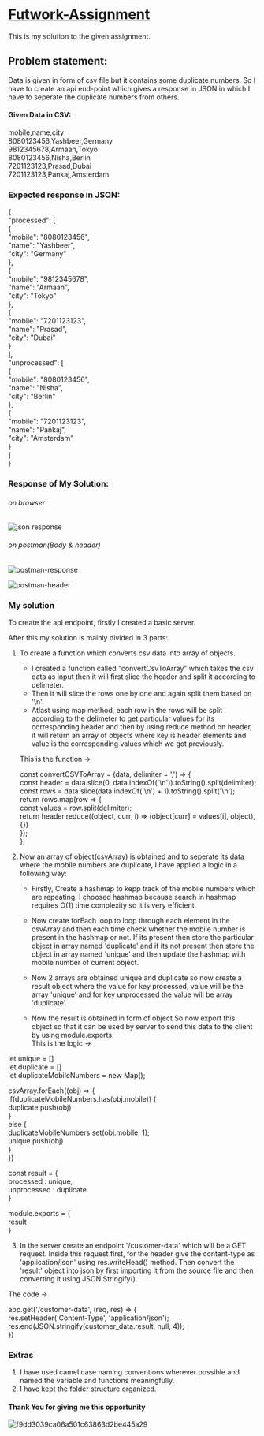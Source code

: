 # [Futwork-Assignment](https://gist.github.com/yashbeer/d10b18ba8c5dd405769d1abe0c0cec22)

This is my solution to the given assignment.

## Problem statement:

Data is given in form of csv file but it contains some duplicate numbers. 
So I have to create an api end-point which gives a response in JSON in which I have to seperate the duplicate numbers from others.

#### Given Data in CSV:

mobile,name,city  
8080123456,Yashbeer,Germany  
9812345678,Armaan,Tokyo  
8080123456,Nisha,Berlin  
7201123123,Prasad,Dubai  
7201123123,Pankaj,Amsterdam  

### Expected response in JSON:
  
{   
	"processed": [  
		{  
			"mobile": "8080123456",  
			"name": "Yashbeer",  
			"city": "Germany"  
		},  
		{  
			"mobile": "9812345678",  
			"name": "Armaan",  
			"city": "Tokyo"  
		},  
		{  
			"mobile": "7201123123",  
			"name": "Prasad",  
			"city": "Dubai"  
		}  
	],  
	"unprocessed": [  
		{  
			"mobile": "8080123456",  
			"name": "Nisha",  
			"city": "Berlin"  
		},  
		{  
			"mobile": "7201123123",  
			"name": "Pankaj",  
			"city": "Amsterdam"  
		}  
	]  
}  

### Response of My Solution:
###### on browser
![json response](https://user-images.githubusercontent.com/54750457/165836457-6b2f4e63-30e9-41eb-b0e1-f2183eb87cac.png)

###### on postman(Body & header)

![postman-response](https://user-images.githubusercontent.com/54750457/165837756-f4438ba8-c356-4f9a-a7d8-0a8c04fc37e7.png)

![postman-header](https://user-images.githubusercontent.com/54750457/165837827-c5cd2616-6d5a-4fac-ac29-ddf8b265ae9c.png)


### My solution

To create the api endpoint, firstly I created a basic server.  

After this my solution is mainly divided in 3 parts:  

1) To create a function which converts csv data into array of objects.  
   - I created a function called "convertCsvToArray" which takes the csv data as input then it will first slice the header and split it according to delimeter.  
   - Then it will slice the rows one by one and again split them based on '\n'.  
   - Atlast using map method, each row in the rows will be split according to the delimeter to get particular values for its corresponding header and then by using reduce method on header, it will return an array of objects where key is header elements and value is the corresponding values which we got previously.
   
   This is the function ->   
   
    const convertCSVToArray = (data, delimiter = ',') => {  
    const header = data.slice(0, data.indexOf('\n')).toString().split(delimiter);  
    const rows = data.slice(data.indexOf('\n') + 1).toString().split('\n');  
    return rows.map(row => {  
        const values = row.split(delimiter);  
        return header.reduce((object, curr, i) => (object[curr] = values[i], object), {})  
    });  
};  
      

2) Now an array of object(csvArray) is obtained and to seperate its data where the mobile numbers are duplicate, I have applied a logic in a following way:
	- Firstly, Create a hashmap to kepp track of the mobile numbers which are repeating. I choosed hashmap because search in hashmap requires O(1) time complexity so it is very efficient.
	- Now create forEach loop to loop through each element in the csvArray and then each time check whether the mobile number is present in the hashmap or not. If its present then store the particular object in array named 'duplicate' and if its not present then store the object in array named 'unique' and then update the hashmap with mobile number of current object.
	- Now 2 arrays are obtained unique and duplicate so now create a result object where the value for key processed, value will be the array 'unique' and for key unprocessed the value will be array 'duplicate'.
	
	- Now the result is obtained in form of object So now export this object so that it can be used by server to send this data to the client by using module.exports.  
    This is the logic ->        

  let unique = []  
  let duplicate = []   
  let duplicateMobileNumbers = new Map();  

  csvArray.forEach((obj) => {  
      if(duplicateMobileNumbers.has(obj.mobile)) {  
          duplicate.push(obj)  
      }  
      else {  
          duplicateMobileNumbers.set(obj.mobile, 1);  
          unique.push(obj)  
      }  
  })  
  
  const result = {  
      processed : unique,  
      unprocessed : duplicate  
  }  
  
  
  module.exports = {  
      result  
  }  


3) In the server create an endpoint '/customer-data' which will be a GET request. Inside this request first, for the header give the content-type as 'application/json' using res.writeHead() method. Then convert the 'result' object into json by first importing it from the source file and then converting it using JSON.Stringify().  
  
The code ->  
  
app.get('/customer-data', (req, res) => {  
    res.setHeader('Content-Type', 'application/json');  
    res.end(JSON.stringify(customer_data.result, null, 4));  
})  
  
### Extras
1) I have used camel case naming conventions wherever possible and named the variable and functions meaningfully.
2) I have kept the folder structure organized.

#### Thank You for giving me this opportunity
![f9dd3039ca06a501c63863d2be445a29](https://user-images.githubusercontent.com/54750457/165849058-708bd16d-2eb0-4bfe-96f8-0dc6bc79b087.gif)
